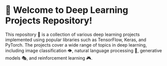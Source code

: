 # 👋 Welcome to Deep Learning Projects Repository!
This repository 📂 is a collection of various deep learning projects implemented using popular libraries such as TensorFlow, Keras, and PyTorch. The projects cover a wide range of topics in deep learning, including image classification 👁️, natural language processing 📄, generative models 🎭, and reinforcement learning 🎮.
